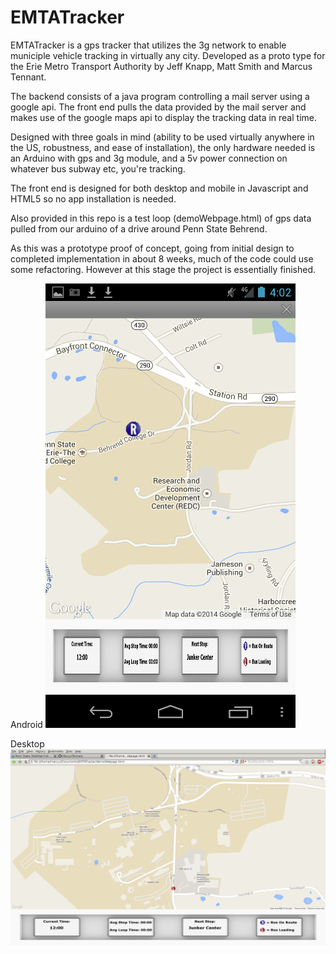EMTATracker
===========

EMTATracker is a gps tracker that utilizes the 3g network to enable municiple vehicle tracking in virtually any city.
Developed as a proto type for the Erie Metro Transport Authority by Jeff Knapp, Matt Smith and Marcus Tennant.

The backend consists of a java program controlling a mail server using a google api.
The front end pulls the data provided by the mail server and makes use of the google maps api to display the tracking data in real time.

Designed with three goals in mind (ability to be used virtually anywhere in the US, robustness, and ease of installation), the only hardware needed is an Arduino with gps and 3g module, and a 5v power connection on whatever bus subway etc, you're tracking.

The front end is designed for both desktop and mobile in Javascript and HTML5 so no app installation is needed. 

Also provided in this repo is a test loop (demoWebpage.html) of gps data pulled from our arduino of a drive around Penn State Behrend.

As this was a prototype proof of concept, going from initial design to completed implementation in about 8 weeks, much of the code could use some refactoring. However at this stage the project is essentially finished.

Android
![screenshot](./AndroidTest.jpg)

Desktop
![screenshot](./DesktopTest.jpg)
